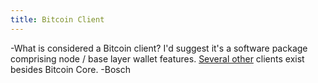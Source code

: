 ```yaml
---
title: Bitcoin Client
---
```


-What is considered a Bitcoin client? I'd suggest it's a software package comprising node / base layer wallet features. [Several other](https://coin.dance/nodes) clients exist besides Bitcoin Core. -Bosch
